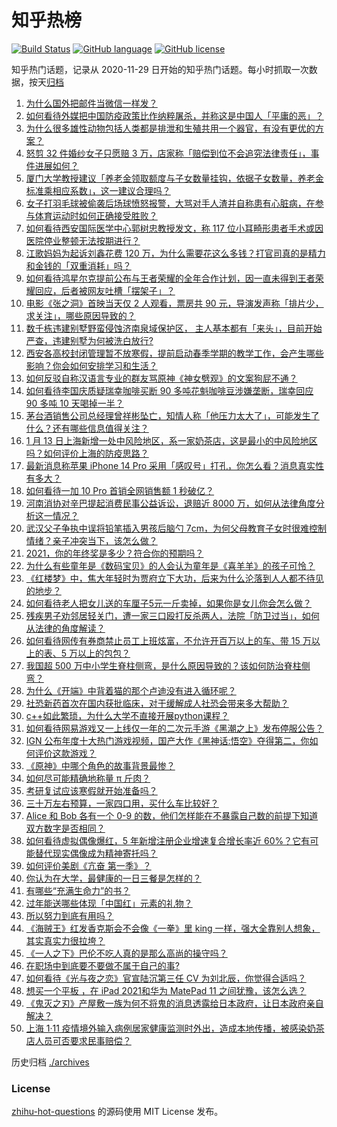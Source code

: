 # 知乎热榜
[![Build Status](https://github.com/ToWeLong/zhihu-hot-questions/workflows/CI/badge.svg)](https://github.com/ToWeLong/zhihu-hot-questions/actions)
[![GitHub language](https://img.shields.io/badge/language-golang-orange.svg)](https://golang.org/)
[![GitHub license](https://img.shields.io/github/license/ToWeLong/zhihu-hot-questions)](https://github.com/ToWeLong/zhihu-hot-questions/blob/main/LICENSE)

知乎热门话题，记录从 2020-11-29 日开始的知乎热门话题。每小时抓取一次数据，按天[归档](./archives)

<!-- BEGIN -->

1. [为什么国外把邮件当微信一样发？](https://www.zhihu.com/question/327715169)
1. [如何看待外媒把中国防疫政策比作纳粹屠杀，并称这是中国人「平庸的恶」？](https://www.zhihu.com/question/511347153)
1. [为什么很多雄性动物包括人类都是排泄和生殖共用一个器官，有没有更优的方案？](https://www.zhihu.com/question/360529805)
1. [怒剪 32 件婚纱女子只愿赔 3 万，店家称「赔偿到位不会追究法律责任」，事件进展如何？](https://www.zhihu.com/question/511471368)
1. [厦门大学教授建议「养老金领取额度与子女数量挂钩，依据子女数量，养老金标准乘相应系数」，这一建议合理吗？](https://www.zhihu.com/question/511477898)
1. [女子打羽毛球被偷袭后场球愤怒报警，大骂对手人渣并自称患有心脏病，在参与体育运动时如何正确接受胜败？](https://www.zhihu.com/question/511218615)
1. [如何看待西安国际医学中心郭树忠教授发文，称 117 位小耳畸形患者手术或因医院停业整顿无法按期进行？](https://www.zhihu.com/question/511430580)
1. [江歌妈妈为起诉刘鑫花费 120 万，为什么需要花这么多钱？打官司真的是精力和金钱的「双重消耗」吗？](https://www.zhihu.com/question/511124943)
1. [如何看待鸿星尔克提前公布与王者荣耀的全年合作计划，因一直未得到王者荣耀回应，后者被网友吐槽「摆架子」？](https://www.zhihu.com/question/511482965)
1. [电影《张之洞》首映当天仅 2 人观看，票房共 90 元，导演发声称「排片少，求关注」，哪些原因导致的？](https://www.zhihu.com/question/511303849)
1. [数千栋违建别墅野蛮侵蚀济南泉域保护区， 主人基本都有「来头」，目前开始严查，违建别墅为何被洗白放行?](https://www.zhihu.com/question/511298458)
1. [西安各高校封闭管理暂不放寒假，提前启动春季学期的教学工作，会产生哪些影响？你会如何安排学习和生活？](https://www.zhihu.com/question/511464716)
1. [如何反驳自称汉语言专业的群友骂原神《神女劈观》的文案狗屁不通？](https://www.zhihu.com/question/511210618)
1. [如何看待李国庆质疑瑞幸咖啡买断 90 多吨花魁咖啡豆涉嫌垄断，瑞幸回应 90 多吨 10 天喝掉一半？](https://www.zhihu.com/question/511183361)
1. [茅台酒销售公司总经理曾祥彬坠亡，知情人称「他压力太大了」，可能发生了什么？还有哪些信息值得关注？](https://www.zhihu.com/question/511546093)
1. [1 月 13 日上海新增一处中风险地区，系一家奶茶店，这是最小的中风险地区吗？如何评价上海的防疫思路？](https://www.zhihu.com/question/511429249)
1. [最新消息称苹果 iPhone 14 Pro 采用「感叹号」打孔，你怎么看？消息真实性有多大？](https://www.zhihu.com/question/511307890)
1. [如何看待一加 10 Pro 首销全网销售额 1 秒破亿？](https://www.zhihu.com/question/511389322)
1. [河南消协对辛巴提起消费民事公益诉讼，退赔近 8000 万，如何从法律角度分析这一情况？](https://www.zhihu.com/question/511515850)
1. [武汉父子争执中误将铅笔插入男孩后脑勺 7cm，为何父母教育子女时很难控制情绪？亲子冲突当下，该怎么做？](https://www.zhihu.com/question/511430261)
1. [2021，你的年终奖是多少？符合你的预期吗？](https://www.zhihu.com/question/511057078)
1. [为什么有些童年是《数码宝贝》的人会认为童年是《喜羊羊》的孩子可怜？](https://www.zhihu.com/question/509954331)
1. [《红楼梦》中，焦大年轻时为贾府立下大功，后来为什么沦落到人人都不待见的地步？](https://www.zhihu.com/question/501000664)
1. [如何看待老人把女儿送的车厘子5元一斤卖掉，如果你是女儿你会怎么做？](https://www.zhihu.com/question/511284165)
1. [残疾男子劝邻居轻关门，遭一家三口殴打反杀两人，法院「防卫过当」，如何从法律的角度解读？](https://www.zhihu.com/question/511451839)
1. [如何看待网传有券商禁止员工上班炫富，不允许开百万以上的车、带 15 万以上的表、5 万以上的包包？](https://www.zhihu.com/question/511397985)
1. [我国超 500 万中小学生脊柱侧弯，是什么原因导致的？该如何防治脊柱侧弯？](https://www.zhihu.com/question/511298554)
1. [为什么《开端》中背着猫的那个卢迪没有进入循环呢？](https://www.zhihu.com/question/511404812)
1. [社恐新药首次在国内获批临床，对于缓解成人社恐会带来多大帮助？](https://www.zhihu.com/question/510997942)
1. [c++如此繁琐，为什么大学不直接开展python课程？](https://www.zhihu.com/question/511103659)
1. [如何看待网易游戏又一上线仅一年的二次元手游《黑潮之上》发布停服公告？](https://www.zhihu.com/question/511257901)
1. [IGN 公布年度十大热门游戏视频，国产大作《黑神话:悟空》夺得第二，你如何评价这款游戏？](https://www.zhihu.com/question/509872747)
1. [《原神》中哪个角色的故事背景最惨？](https://www.zhihu.com/question/448907904)
1. [如何尽可能精确地称量 π 斤肉？](https://www.zhihu.com/question/62032323)
1. [考研复试应该寒假就开始准备吗？](https://www.zhihu.com/question/510701349)
1. [三十万左右预算，一家四口用，买什么车比较好？](https://www.zhihu.com/question/471998913)
1. [Alice 和 Bob 各有一个 0-9 的数，他们怎样能在不暴露自己数的前提下知道双方数字是否相同？](https://www.zhihu.com/question/468712310)
1. [如何看待虚拟偶像爆红，5 年新增注册企业增速复合增长率近 60%？它有可能替代现实偶像成为精神寄托吗？](https://www.zhihu.com/question/511348839)
1. [如何评价美剧《亢奋 第一季》？](https://www.zhihu.com/question/331992133)
1. [你认为在大学，最健康的一日三餐是怎样的？](https://www.zhihu.com/question/505284892)
1. [有哪些“充满生命力”的书？](https://www.zhihu.com/question/272185574)
1. [过年能送哪些体现「中国红」元素的礼物？](https://www.zhihu.com/question/510772977)
1. [所以努力到底有用吗？](https://www.zhihu.com/question/509882766)
1. [《海贼王》红发香克斯会不会像《一拳》里 king 一样，强大全靠别人想象，其实真实力很拉垮？](https://www.zhihu.com/question/509188641)
1. [《一人之下》巴伦不吃人真的是那么高尚的操守吗？](https://www.zhihu.com/question/506755507)
1. [在职场中到底要不要做不属于自己的事?](https://www.zhihu.com/question/497782321)
1. [如何看待《光与夜之恋》官宣陆沉第三任 CV 为刘北辰，你觉得合适吗？](https://www.zhihu.com/question/511390236)
1. [想买一个平板 ，在 iPad 2021和华为 MatePad 11 之间犹豫，该怎么选？](https://www.zhihu.com/question/510161079)
1. [《鬼灭之刃》产屋敷一族为何不将鬼的消息透露给日本政府，让日本政府亲自解决？](https://www.zhihu.com/question/461675058)
1. [上海 1·11 疫情境外输入病例居家健康监测时外出，造成本地传播，被感染奶茶店人员可否要求民事赔偿？](https://www.zhihu.com/question/511404921)

<!-- END -->

历史归档 [./archives](./archives)


### License
[zhihu-hot-questions](https://github.com/towelong/zhihu-hot-questions) 的源码使用 MIT License 发布。